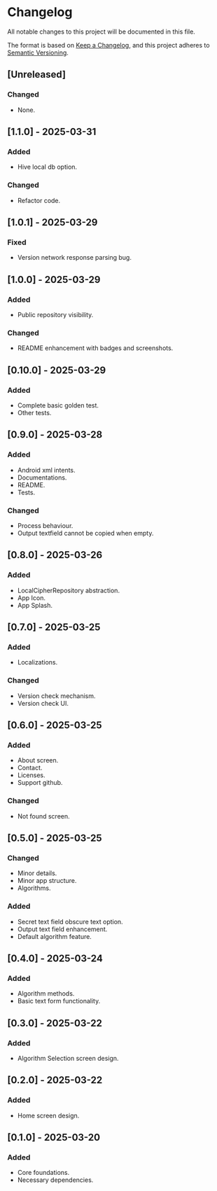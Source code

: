# Changelog

All notable changes to this project will be documented in this file.

The format is based on [Keep a Changelog](https://keepachangelog.com/en/1.1.0/),
and this project adheres to [Semantic Versioning](https://semver.org/spec/v2.0.0.html).

## [Unreleased]

### Changed

- None.

## [1.1.0] - 2025-03-31

### Added

- Hive local db option.

### Changed

- Refactor code.

## [1.0.1] - 2025-03-29

### Fixed

- Version network response parsing bug.

## [1.0.0] - 2025-03-29

### Added

- Public repository visibility.

### Changed

- README enhancement with badges and screenshots.

## [0.10.0] - 2025-03-29

### Added

- Complete basic golden test.
- Other tests.

## [0.9.0] - 2025-03-28

### Added

- Android xml intents.
- Documentations.
- README.
- Tests.

### Changed

- Process behaviour.
- Output textfield cannot be copied when empty.

## [0.8.0] - 2025-03-26

### Added

- LocalCipherRepository abstraction.
- App Icon.
- App Splash.

## [0.7.0] - 2025-03-25

### Added

- Localizations.

### Changed

- Version check mechanism.
- Version check UI.

## [0.6.0] - 2025-03-25

### Added

- About screen.
- Contact.
- Licenses.
- Support github.

### Changed

- Not found screen.

## [0.5.0] - 2025-03-25

### Changed

- Minor details.
- Minor app structure.
- Algorithms.

### Added

- Secret text field obscure text option.
- Output text field enhancement.
- Default algorithm feature.

## [0.4.0] - 2025-03-24

### Added

- Algorithm methods.
- Basic text form functionality.

## [0.3.0] - 2025-03-22

### Added

- Algorithm Selection screen design.

## [0.2.0] - 2025-03-22

### Added

- Home screen design.

## [0.1.0] - 2025-03-20

### Added

- Core foundations.
- Necessary dependencies.
